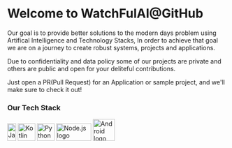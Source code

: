 # Welcome to WatchFulAI@GitHub

Our goal is to provide better solutions to the modern days problem using Artifical Intelligence and Technology Stacks, In order to achieve that goal we are on a journey to create robust systems, projects and applications.

Due to confidentiality and data policy some of our projects are private and others are public and open for your deliteful contributions.

Just open a PR(Pull Request) for an Application or sample project, and we'll make sure to check it out!


### Our Tech Stack
<p align="left">

<img src="https://upload.wikimedia.org/wikipedia/de/e/e1/Java-Logo.svg" alt="Java logo" width="20" height="40"/>

<img src="https://github.com/adnanchohan/.github-WatchFulAI/assets/67076584/ea1e0b44-9405-41dd-8e5f-ae5740107585" alt="Kotlin logo" width="40" height="40"/>

<img src="https://upload.wikimedia.org/wikipedia/commons/c/c3/Python-logo-notext.svg" alt="Python logo" width="40" height="40"/>

<img src="https://upload.wikimedia.org/wikipedia/commons/d/d9/Node.js_logo.svg" alt="Node.js logo" width="80" height="40"/>

<img src="https://github.com/WatchFulAI/.github/assets/67076584/beacd653-2f97-4874-82d7-00b29a8c2e33" alt="Android logo" width="50" height="50"/>

<!-- Upcoming Stacks -->

<!-- <a href="https://github.com/deeplcom/deepl-dotnet"> <img src="https://raw.githubusercontent.com/devicons/devicon/master/icons/csharp/csharp-original.svg" alt="C# logo" width="40" height="40"/></a>  -->




</p>

<!-- ### Projects Overview -->
